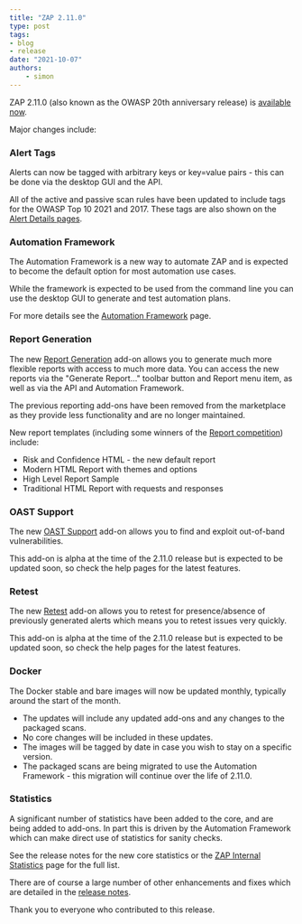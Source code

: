 ```yaml
---
title: "ZAP 2.11.0"
type: post
tags:
- blog
- release
date: "2021-10-07"
authors:
    - simon
---
```


ZAP 2.11.0 (also known as the OWASP 20th anniversary release) is [available now](/download/#main).  

Major changes include:

### Alert Tags

Alerts can now be tagged with arbitrary keys or key=value pairs - this can be done via the desktop GUI and the API.

All of the active and passive scan rules have been updated to include tags for the OWASP Top 10 2021 and 2017.
These tags are also shown on the [Alert Details pages](/docs/alerts/).

### Automation Framework

The Automation Framework is a new way to automate ZAP and is expected to become the default option for most automation use cases.

While the framework is expected to be used from the command line you can use the desktop GUI to generate and test automation plans.

For more details see the [Automation Framework](/docs/automate/automation-framework/) page.

### Report Generation

The new [Report Generation](/docs/desktop/addons/report-generation/) add-on allows you to generate much more flexible reports with access to much more data. 
You can access the new reports via the "Generate Report..." toolbar button and Report menu item, as well as via the API and Automation Framework.

The previous reporting add-ons have been removed from the marketplace as they provide less functionality and are no longer maintained.

New report templates (including some winners of the [Report competition](/blog/2021-03-12-report-competition/)) include:

 * Risk and Confidence HTML - the new default report
 * Modern HTML Report with themes and options
 * High Level Report Sample
 * Traditional HTML Report with requests and responses

### OAST Support

The new [OAST Support](/docs/desktop/addons/oast-support/) add-on allows you to find and exploit out-of-band vulnerabilities.

This add-on is alpha at the time of the 2.11.0 release but is expected to be updated soon, so check the help pages for the latest features.

### Retest

The new [Retest](/docs/desktop/addons/retest/) add-on allows you to retest for presence/absence of previously generated alerts
which means you to retest issues very quickly.

This add-on is alpha at the time of the 2.11.0 release but is expected to be updated soon, so check the help pages for the latest features.

### Docker

The Docker stable and bare images will now be updated monthly, typically around the start of the month.

 * The updates will include any updated add-ons and any changes to the packaged scans. 
 * No core changes will be included in these updates.
 * The images will be tagged by date in case you wish to stay on a specific version.
 * The packaged scans are being migrated to use the Automation Framework - this migration will continue over the life of 2.11.0.

### Statistics

A significant number of statistics have been added to the core, and are being added to add-ons. In part this is driven by the Automation Framework which can make direct use of statistics for sanity checks.

See the release notes for the new core statistics or the [ZAP Internal Statistics](/docs/internal-statistics/) page for the full list.

There are of course a large number of other enhancements and fixes which are detailed in the [release notes](/docs/desktop/releases/2.11.0/).  
  
Thank you to everyone who contributed to this release.
